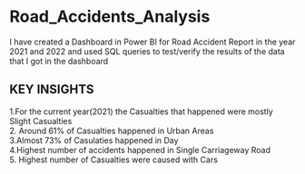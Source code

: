 # Road_Accidents_Analysis
I have created a Dashboard in Power BI for Road Accident Report in the year 2021 and 2022 and used SQL queries to test/verify the results of the data that  I got in the  dashboard 

##  KEY INSIGHTS  
1.For the current year(2021) the Casualties that happened were mostly Slight Casualties  
2. Around 61% of Casualties happened in Urban Areas  
3.Almost 73% of Casulaties happened in Day  
4.Highest number of accidents happened in Single Carriageway Road  
5. Highest number of Casualties  were caused with Cars  

